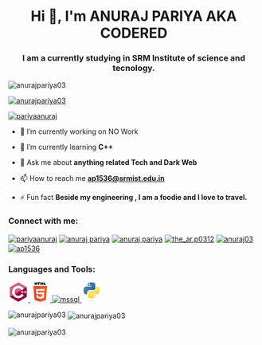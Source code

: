<h1 align="center">Hi 👋, I'm ANURAJ PARIYA AKA CODERED</h1>
<h3 align="center">I am a currently studying in SRM Institute of science and tecnology.</h3>

<p align="left"> <img src="https://komarev.com/ghpvc/?username=anurajpariya03&label=Profile%20views&color=0e75b6&style=flat" alt="anurajpariya03" /> </p>

<p align="left"> <a href="https://github.com/ryo-ma/github-profile-trophy"><img src="https://github-profile-trophy.vercel.app/?username=anurajpariya03" alt="anurajpariya03" /></a> </p>

<p align="left"> <a href="https://twitter.com/pariyaanuraj" target="blank"><img src="https://img.shields.io/twitter/follow/pariyaanuraj?logo=twitter&style=for-the-badge" alt="pariyaanuraj" /></a> </p>

- 🔭 I’m currently working on NO Work
- 🌱 I’m currently learning **C++**

- 💬 Ask me about **anything related Tech and Dark Web**

- 📫 How to reach me **ap1536@srmist.edu.in**

- ⚡ Fun fact **Beside my engineering , I am a foodie and I love to travel.**

<h3 align="left">Connect with me:</h3>
<p align="left">
<a href="https://twitter.com/pariyaanuraj" target="blank"><img align="center" src="https://cdn.jsdelivr.net/npm/simple-icons@3.0.1/icons/twitter.svg" alt="pariyaanuraj" height="30" width="40" /></a>
<a href="https://linkedin.com/in/anuraj pariya" target="blank"><img align="center" src="https://cdn.jsdelivr.net/npm/simple-icons@3.0.1/icons/linkedin.svg" alt="anuraj pariya" height="30" width="40" /></a>
<a href="https://fb.com/anuraj pariya" target="blank"><img align="center" src="https://cdn.jsdelivr.net/npm/simple-icons@3.0.1/icons/facebook.svg" alt="anuraj pariya" height="30" width="40" /></a>
<a href="https://instagram.com/the_ar.p0312" target="blank"><img align="center" src="https://cdn.jsdelivr.net/npm/simple-icons@3.0.1/icons/instagram.svg" alt="the_ar.p0312" height="30" width="40" /></a>
<a href="https://www.codechef.com/users/anuraj03" target="blank"><img align="center" src="https://cdn.jsdelivr.net/npm/simple-icons@3.1.0/icons/codechef.svg" alt="anuraj03" height="30" width="40" /></a>
<a href="https://www.hackerrank.com/ap1536" target="blank"><img align="center" src="https://cdn.jsdelivr.net/npm/simple-icons@3.0.1/icons/hackerrank.svg" alt="ap1536" height="30" width="40" /></a>
</p>

<h3 align="left">Languages and Tools:</h3>
<p align="left"> <a href="https://www.w3schools.com/cpp/" target="_blank"> <img src="https://raw.githubusercontent.com/devicons/devicon/master/icons/cplusplus/cplusplus-original.svg" alt="cplusplus" width="40" height="40"/> </a> <a href="https://www.w3.org/html/" target="_blank"> <img src="https://raw.githubusercontent.com/devicons/devicon/master/icons/html5/html5-original-wordmark.svg" alt="html5" width="40" height="40"/> </a> <a href="https://www.microsoft.com/en-us/sql-server" target="_blank"> <img src="https://cdn.worldvectorlogo.com/logos/microsoft-sql-server.svg" alt="mssql" width="40" height="40"/> </a> <a href="https://www.python.org" target="_blank"> <img src="https://raw.githubusercontent.com/devicons/devicon/master/icons/python/python-original.svg" alt="python" width="40" height="40"/> </a> </p>

<p><img align="left" src="https://github-readme-stats.vercel.app/api/top-langs?username=anurajpariya03&show_icons=true&locale=en&layout=compact" alt="anurajpariya03" /></p>

<p>&nbsp;<img align="center" src="https://github-readme-stats.vercel.app/api?username=anurajpariya03&show_icons=true&locale=en" alt="anurajpariya03" /></p>

<p><img align="center" src="https://github-readme-streak-stats.herokuapp.com/?user=anurajpariya03&" alt="anurajpariya03" /></p>

